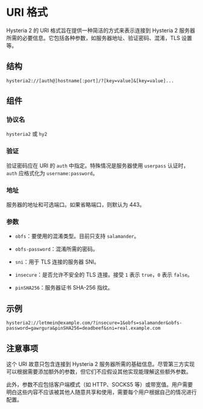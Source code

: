 # URI 格式

Hysteria 2 的 URI 格式旨在提供一种简洁的方式来表示连接到 Hysteria 2 服务器所需的必要信息。它包括各种参数，如服务器地址、验证密码、混淆，TLS 设置等。

## 结构

```
hysteria2://[auth@]hostname[:port]/?[key=value]&[key=value]...
```

## 组件

### 协议名

`hysteria2` 或 `hy2`

### 验证

验证密码应在 URI 的 `auth` 中指定。特殊情况是服务器使用 `userpass` 认证时，`auth` 应格式化为 `username:password`。

### 地址

服务器的地址和可选端口。如果省略端口，则默认为 443。

### 参数

- `obfs`：要使用的混淆类型。目前只支持 `salamander`。

- `obfs-password`：混淆所需的密码。

- `sni`：用于 TLS 连接的服务器 SNI。

- `insecure`：是否允许不安全的 TLS 连接。接受 `1` 表示 `true`，`0` 表示 `false`。

- `pinSHA256`：服务器证书 SHA-256 指纹。

## 示例

```
hysteria2://letmein@example.com/?insecure=1&obfs=salamander&obfs-password=gawrgura&pinSHA256=deadbeef&sni=real.example.com
```

## 注意事项

这个 URI 故意只包含连接到 Hysteria 2 服务器所需的基础信息。尽管第三方实现可以根据需要添加额外的参数，但它们不应假设其他实现能理解这些额外参数。

此外，参数不应包括客户端模式（如 HTTP、SOCKS5 等）或带宽值。用户需要明白这些内容不应该被其他人随意共享和使用，需要每个用户根据自己的情况进行配置。
